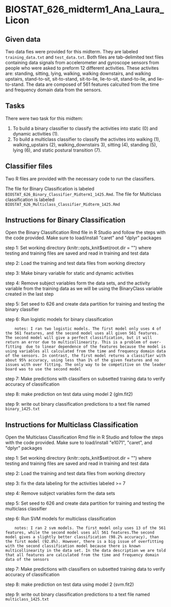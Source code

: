 # BIOSTAT_626_midterm1_Ana_Laura_Licon

## Given data
Two data fies were provided for this midterm. They are labeled ```training_data.txt``` and ```test_data.txt```. Both files are tab-delimited text files containing data signals from accelerometer and gyroscope sensors from people who were asked to preform 12 different activities. These activites are: standing, sitting, lying, walking, walking downstairs, and walking upstairs, stand-to-sit, sit-to-stand, sit-to-lie, lie-to-sit, stand-to-lie, and lie-to-stand. The data are composed of 561 features calculted from the time and frequency domain data from the sensors. 

## Tasks
There were two task for this midtem:
1. To build a binary classifier to classify the activities into static (0) and dynamic activities (1).
2. To build a multiclass classifier to classify the activites into walking (1), walking_upstairs (2), walking_downstairs 3), sitting (4), standing (5), lying (6), and static postural transition (7).

## Classifier files 
Two R files are provided with the necessary code to run the classifiers. 

The file for Binary Classification is labeled ```BIOSTAT_626_Binary_Classifier_Midterm1_1425.Rmd```.
The file for Multiclass classification is labeled ```BIOSTAT_626_Multiclass_Classifier_Midterm_1425.Rmd```

## Instructions for Binary Classification
Open the Binary Classification Rmd file in R Studio and follow the steps with the code provided.
Make sure to load/install "caret" and "dplyr" packages

step 1: Set working directory (knitr::opts_knit$set(root.dir = "") where testing and training files are saved and read in training and test data

step 2: Load the training and test data files from working directory

step 3: Make binary variable for static and dynamic activities

step 4: Remove subject variables form the data sets, and the activity variable from the training data as we will be using the BinaryClass variable created in the last step

step 5: Set seed to 626 and create data partition for training and testing the binary classifier

step 6: Run logistic models for binary classification

        notes: I ran two logistic models. The first model only uses 4 of the 561 features, and the second model uses all given 561 features. The second model will give a perfect classification, but it will return an error due to multicollinearity. This is a problem of over-fitting  due to linear dependence of the features because the model is using variables all calculated from the time and frequency domain data of the sensors. In contrast, the first model returns a classifier with about 95% accuracy, using less than 1% of the given features and no issues with over fitting. The only way to be competitive on the leader board was to use the second model
        
step 7: Make predictions with classifiers on subsetted training data to verify accuracy of classification

step 8: make prediction on test data using model 2 (glm.fit2)

step 9: write out binary classification predictions to a text file named ```binary_1425.txt```


## Instructions for Multiclass Classification
Open the Multiclass Classification Rmd file in R Studio and follow the steps with the code provided.
Make sure to load/install "e1071", "caret", and "dplyr" packages

step 1: Set working directory (knitr::opts_knit$set(root.dir = "") where testing and training files are saved and read in training and test data

step 2: Load the training and test data files from working directory

step 3: fix the data labeling for the activities labeled >= 7

step 4: Remove subject variables form the data sets

step 5: Set seed to 626 and create data partition for training and testing the multiclass classifier

step 6: Run SVM models for multiclass classification

        notes: I ran 2 svm models. The first model only uses 13 of the 561 features, while the second model uses all 561 features.The second model gives a slightly better classification (98.2% accuracy), than the first model (92.8%). However, there is a big issue of overfitting with the second classification model because there is known multicollinearity in the data set. In the data description we are told that all features are calculated from the time and frequency domain data of the sensors
        
step 7: Make predictions with classifiers on subsetted training data to verify accuracy of classification

step 8: make prediction on test data using model 2 (svm.fit2)

step 9: write out binary classification predictions to a text file named ```multiclass_1425.txt```
